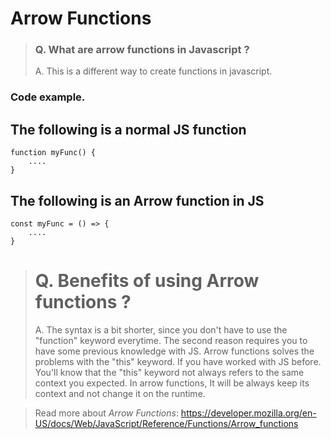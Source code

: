 # Arrow Functions


> ### Q. What are arrow functions in Javascript ?
> A. This is a different way to create functions in javascript.



### Code example.

## The following is a normal JS function

```
function myFunc() {
    ....
}
```

## The following is an Arrow function in JS

```
const myFunc = () => {
    ....
}
```

> # Q. Benefits of using Arrow functions ?
> A. The syntax is a bit shorter, since you don't have to use the "function" keyword everytime. The second reason requires you to have some previous knowledge with JS. Arrow functions solves the problems with the "this" keyword. If you have worked with JS before. You'll know that the "this" keyword not always refers to the same context you expected. In arrow functions, It will be always keep its context and not change it on the runtime.


> Read more about *Arrow Functions*: https://developer.mozilla.org/en-US/docs/Web/JavaScript/Reference/Functions/Arrow_functions

